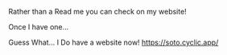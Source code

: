 Rather than a Read me you can check on my website! 

Once I have one...

Guess What... I Do have a website now! https://soto.cyclic.app/
